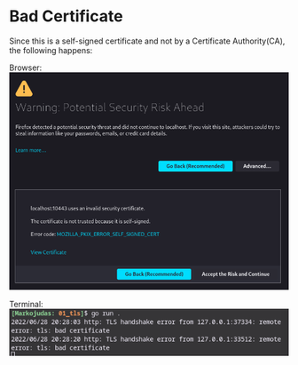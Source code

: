 <!-- markdownlint-disable -->

# Bad Certificate

Since this is a self-signed certificate and not by a Certificate Authority(CA), the following happens:

Browser:<br>
<img src="./img/example1.png">

Terminal:<br>
<img src="./img/exmaple2.png">
